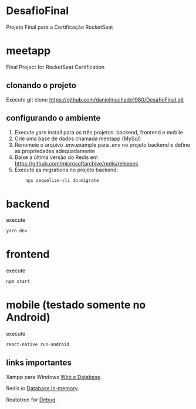 # DesafioFinal

Projeto Final para a Certificação RocketSeat

# meetapp

Final Project for RocketSeat Certification

## clonando o projeto

Execute git clone https://github.com/danielmachado1980/DesafioFinal.git

## configurando o ambiente

1. Execute yarn install para os três projetos: backend, frontend e mobile
2. Crie uma base de dados chamada meetapp (MySql)
3. Renomeie o arquivo .env.example para .env no projeto backend e define as propriedades adequadamente
4. Baixe a última versão do Redis em https://github.com/microsoftarchive/redis/releases
5. Execute as migrations no projeto backend:
   ```sh
       npx sequelize-cli db:migrate
   ```

# backend

execute

```sh
yarn dev
```

# frontend

execute

```sh
npm start
```

# mobile (testado somente no Android)

execute

```sh
react-native run-android
```

## links importantes

Xampp para Windows [Web e Database](https://www.apachefriends.org/pt_br/download.html).

Redis.io [Database in-memory](https://redis.io/download).

Reatotron for [Debug](https://github.com/infinitered/reactotron).
